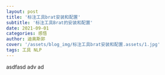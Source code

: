 ```yaml
---
layout: post
title: '标注工具brat安装和配置'
subtitle: '标注工具Brat的安装和配置'
date: 2021-09-01
categories: 感悟
author: 迪奥斯郭
cover: '/assets/blog_img/标注工具brat安装和配置.assets/1.jpg'
tags: 工具 NLP
---
```




asdfasd adv ad
